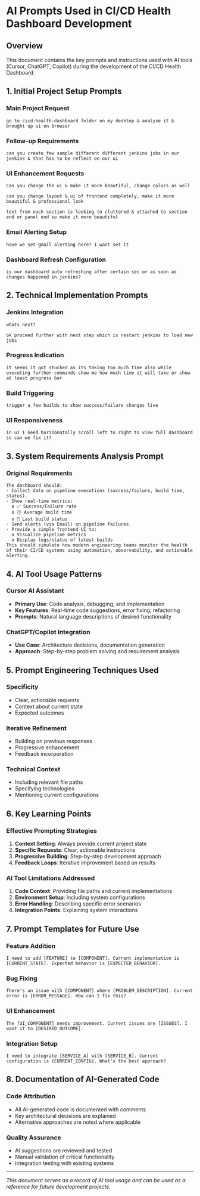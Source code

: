 # AI Prompts Used in CI/CD Health Dashboard Development

## Overview
This document contains the key prompts and instructions used with AI tools (Cursor, ChatGPT, Copilot) during the development of the CI/CD Health Dashboard.

## 1. Initial Project Setup Prompts

### Main Project Request
```
go to cicd-health-dashboard folder on my desktop & analyse it & brought up ui on browser
```

### Follow-up Requirements
```
can you create few sample different different jenkins jobs in our jenkins & that has to be reflect on our ui
```

### UI Enhancement Requests
```
Can you change the ui & make it more beautiful, change colors as well
```

```
can you change layout & ui of frontend completely, make it more beautiful & professional look
```

```
text from each section is looking to cluttered & attached to section end or panel end so make it more beautiful
```

### Email Alerting Setup
```
have we set gmail alerting here? I want set it
```

### Dashboard Refresh Configuration
```
is our dashboard auto refreshing after certain sec or as soon as changes happened in jenkins?
```

## 2. Technical Implementation Prompts

### Jenkins Integration
```
whats next?
```

```
ok proceed further with next step which is restart jenkins to load new jobs
```

### Progress Indication
```
it seems it got stucked as its taking too much time also while executing further commands show me how much time it will take or show at least progress bar
```

### Build Triggering
```
trigger a few builds to show success/failure changes live
```

### UI Responsiveness
```
in ui i need horizonatally scroll left to right to view full dashboard so can we fix it?
```

## 3. System Requirements Analysis Prompt

### Original Requirements
```
The dashboard should:
· Collect data on pipeline executions (success/failure, build time, status).
· Show real-time metrics:
  o ✅ Success/Failure rate
  o 🕒 Average build time
  o 📌 Last build status
· Send alerts (via Email) on pipeline failures.
· Provide a simple frontend UI to:
  o Visualize pipeline metrics
  o Display logs/status of latest builds
This should simulate how modern engineering teams monitor the health of their CI/CD systems using automation, observability, and actionable alerting.
```

## 4. AI Tool Usage Patterns

### Cursor AI Assistant
- **Primary Use**: Code analysis, debugging, and implementation
- **Key Features**: Real-time code suggestions, error fixing, refactoring
- **Prompts**: Natural language descriptions of desired functionality

### ChatGPT/Copilot Integration
- **Use Case**: Architecture decisions, documentation generation
- **Approach**: Step-by-step problem solving and requirement analysis

## 5. Prompt Engineering Techniques Used

### Specificity
- Clear, actionable requests
- Context about current state
- Expected outcomes

### Iterative Refinement
- Building on previous responses
- Progressive enhancement
- Feedback incorporation

### Technical Context
- Including relevant file paths
- Specifying technologies
- Mentioning current configurations

## 6. Key Learning Points

### Effective Prompting Strategies
1. **Context Setting**: Always provide current project state
2. **Specific Requests**: Clear, actionable instructions
3. **Progressive Building**: Step-by-step development approach
4. **Feedback Loops**: Iterative improvement based on results

### AI Tool Limitations Addressed
1. **Code Context**: Providing file paths and current implementations
2. **Environment Setup**: Including system configurations
3. **Error Handling**: Describing specific error scenarios
4. **Integration Points**: Explaining system interactions

## 7. Prompt Templates for Future Use

### Feature Addition
```
I need to add [FEATURE] to [COMPONENT]. Current implementation is [CURRENT_STATE]. Expected behavior is [EXPECTED_BEHAVIOR].
```

### Bug Fixing
```
There's an issue with [COMPONENT] where [PROBLEM_DESCRIPTION]. Current error is [ERROR_MESSAGE]. How can I fix this?
```

### UI Enhancement
```
The [UI_COMPONENT] needs improvement. Current issues are [ISSUES]. I want it to [DESIRED_OUTCOME].
```

### Integration Setup
```
I need to integrate [SERVICE_A] with [SERVICE_B]. Current configuration is [CURRENT_CONFIG]. What's the best approach?
```

## 8. Documentation of AI-Generated Code

### Code Attribution
- All AI-generated code is documented with comments
- Key architectural decisions are explained
- Alternative approaches are noted where applicable

### Quality Assurance
- AI suggestions are reviewed and tested
- Manual validation of critical functionality
- Integration testing with existing systems

---

*This document serves as a record of AI tool usage and can be used as a reference for future development projects.*
